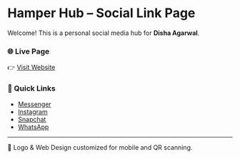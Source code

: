 # Hamper Hub – Social Link Page

Welcome! This is a personal social media hub for **Disha Agarwal**.

### 🌐 Live Page
👉 [Visit Website](https://yourusername.github.io/your-repo-name/)

### 🔗 Quick Links
- [Messenger](https://m.me/disha.agarwal.3551)
- [Instagram](https://www.instagram.com/hamperhub_by_disha)
- [Snapchat](https://www.snapchat.com/add/dishaagarwal728)
- [WhatsApp](https://wa.me/qr/XBBI5OK4MEMUN1)

---

📸 Logo & Web Design customized for mobile and QR scanning.
